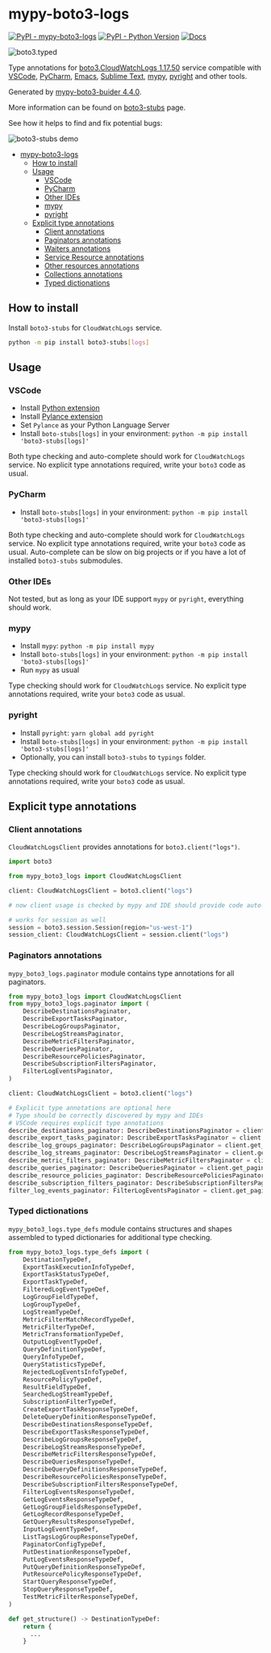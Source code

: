 # mypy-boto3-logs

[![PyPI - mypy-boto3-logs](https://img.shields.io/pypi/v/mypy-boto3-logs.svg?color=blue)](https://pypi.org/project/mypy-boto3-logs)
[![PyPI - Python Version](https://img.shields.io/pypi/pyversions/mypy-boto3-logs.svg?color=blue)](https://pypi.org/project/mypy-boto3-logs)
[![Docs](https://img.shields.io/readthedocs/mypy-boto3-builder.svg?color=blue)](https://mypy-boto3-builder.readthedocs.io/)

![boto3.typed](https://github.com/vemel/mypy_boto3_builder/raw/master/logo.png)

Type annotations for
[boto3.CloudWatchLogs 1.17.50](https://boto3.amazonaws.com/v1/documentation/api/1.17.50/reference/services/logs.html#CloudWatchLogs) service
compatible with
[VSCode](https://code.visualstudio.com/),
[PyCharm](https://www.jetbrains.com/pycharm/),
[Emacs](https://www.gnu.org/software/emacs/),
[Sublime Text](https://www.sublimetext.com/),
[mypy](https://github.com/python/mypy),
[pyright](https://github.com/microsoft/pyright)
and other tools.

Generated by [mypy-boto3-buider 4.4.0](https://github.com/vemel/mypy_boto3_builder).

More information can be found on [boto3-stubs](https://pypi.org/project/boto3-stubs/) page.

See how it helps to find and fix potential bugs:

![boto3-stubs demo](https://github.com/vemel/mypy_boto3_builder/raw/master/demo.gif)

- [mypy-boto3-logs](#mypy-boto3-logs)
  - [How to install](#how-to-install)
  - [Usage](#usage)
    - [VSCode](#vscode)
    - [PyCharm](#pycharm)
    - [Other IDEs](#other-ides)
    - [mypy](#mypy)
    - [pyright](#pyright)
  - [Explicit type annotations](#explicit-type-annotations)
    - [Client annotations](#client-annotations)
    - [Paginators annotations](#paginators-annotations)
    - [Waiters annotations](#waiters-annotations)
    - [Service Resource annotations](#service-resource-annotations)
    - [Other resources annotations](#other-resources-annotations)
    - [Collections annotations](#collections-annotations)
    - [Typed dictionations](#typed-dictionations)

## How to install

Install `boto3-stubs` for `CloudWatchLogs` service.

```bash
python -m pip install boto3-stubs[logs]
```

## Usage

### VSCode

- Install [Python extension](https://marketplace.visualstudio.com/items?itemName=ms-python.python)
- Install [Pylance extension](https://marketplace.visualstudio.com/items?itemName=ms-python.vscode-pylance)
- Set `Pylance` as your Python Language Server
- Install `boto-stubs[logs]` in your environment: `python -m pip install 'boto3-stubs[logs]'`

Both type checking and auto-complete should work for `CloudWatchLogs` service.
No explicit type annotations required, write your `boto3` code as usual.

### PyCharm

- Install `boto-stubs[logs]` in your environment: `python -m pip install 'boto3-stubs[logs]'`

Both type checking and auto-complete should work for `CloudWatchLogs` service.
No explicit type annotations required, write your `boto3` code as usual.
Auto-complete can be slow on big projects or if you have a lot of installed `boto3-stubs` submodules.

### Other IDEs

Not tested, but as long as your IDE support `mypy` or `pyright`, everything should work.

### mypy

- Install `mypy`: `python -m pip install mypy`
- Install `boto-stubs[logs]` in your environment: `python -m pip install 'boto3-stubs[logs]'`
- Run `mypy` as usual

Type checking should work for `CloudWatchLogs` service.
No explicit type annotations required, write your `boto3` code as usual.

### pyright

- Install `pyright`: `yarn global add pyright`
- Install `boto-stubs[logs]` in your environment: `python -m pip install 'boto3-stubs[logs]'`
- Optionally, you can install `boto3-stubs` to `typings` folder.

Type checking should work for `CloudWatchLogs` service.
No explicit type annotations required, write your `boto3` code as usual.

## Explicit type annotations

### Client annotations

`CloudWatchLogsClient` provides annotations for `boto3.client("logs")`.

```python
import boto3

from mypy_boto3_logs import CloudWatchLogsClient

client: CloudWatchLogsClient = boto3.client("logs")

# now client usage is checked by mypy and IDE should provide code auto-complete

# works for session as well
session = boto3.session.Session(region="us-west-1")
session_client: CloudWatchLogsClient = session.client("logs")
```

### Paginators annotations

`mypy_boto3_logs.paginator` module contains type annotations for all paginators.

```python
from mypy_boto3_logs import CloudWatchLogsClient
from mypy_boto3_logs.paginator import (
    DescribeDestinationsPaginator,
    DescribeExportTasksPaginator,
    DescribeLogGroupsPaginator,
    DescribeLogStreamsPaginator,
    DescribeMetricFiltersPaginator,
    DescribeQueriesPaginator,
    DescribeResourcePoliciesPaginator,
    DescribeSubscriptionFiltersPaginator,
    FilterLogEventsPaginator,
)

client: CloudWatchLogsClient = boto3.client("logs")

# Explicit type annotations are optional here
# Type should be correctly discovered by mypy and IDEs
# VSCode requires explicit type annotations
describe_destinations_paginator: DescribeDestinationsPaginator = client.get_paginator("describe_destinations")
describe_export_tasks_paginator: DescribeExportTasksPaginator = client.get_paginator("describe_export_tasks")
describe_log_groups_paginator: DescribeLogGroupsPaginator = client.get_paginator("describe_log_groups")
describe_log_streams_paginator: DescribeLogStreamsPaginator = client.get_paginator("describe_log_streams")
describe_metric_filters_paginator: DescribeMetricFiltersPaginator = client.get_paginator("describe_metric_filters")
describe_queries_paginator: DescribeQueriesPaginator = client.get_paginator("describe_queries")
describe_resource_policies_paginator: DescribeResourcePoliciesPaginator = client.get_paginator("describe_resource_policies")
describe_subscription_filters_paginator: DescribeSubscriptionFiltersPaginator = client.get_paginator("describe_subscription_filters")
filter_log_events_paginator: FilterLogEventsPaginator = client.get_paginator("filter_log_events")
```







### Typed dictionations

`mypy_boto3_logs.type_defs` module contains structures and shapes assembled
to typed dictionaries for additional type checking.

```python
from mypy_boto3_logs.type_defs import (
    DestinationTypeDef,
    ExportTaskExecutionInfoTypeDef,
    ExportTaskStatusTypeDef,
    ExportTaskTypeDef,
    FilteredLogEventTypeDef,
    LogGroupFieldTypeDef,
    LogGroupTypeDef,
    LogStreamTypeDef,
    MetricFilterMatchRecordTypeDef,
    MetricFilterTypeDef,
    MetricTransformationTypeDef,
    OutputLogEventTypeDef,
    QueryDefinitionTypeDef,
    QueryInfoTypeDef,
    QueryStatisticsTypeDef,
    RejectedLogEventsInfoTypeDef,
    ResourcePolicyTypeDef,
    ResultFieldTypeDef,
    SearchedLogStreamTypeDef,
    SubscriptionFilterTypeDef,
    CreateExportTaskResponseTypeDef,
    DeleteQueryDefinitionResponseTypeDef,
    DescribeDestinationsResponseTypeDef,
    DescribeExportTasksResponseTypeDef,
    DescribeLogGroupsResponseTypeDef,
    DescribeLogStreamsResponseTypeDef,
    DescribeMetricFiltersResponseTypeDef,
    DescribeQueriesResponseTypeDef,
    DescribeQueryDefinitionsResponseTypeDef,
    DescribeResourcePoliciesResponseTypeDef,
    DescribeSubscriptionFiltersResponseTypeDef,
    FilterLogEventsResponseTypeDef,
    GetLogEventsResponseTypeDef,
    GetLogGroupFieldsResponseTypeDef,
    GetLogRecordResponseTypeDef,
    GetQueryResultsResponseTypeDef,
    InputLogEventTypeDef,
    ListTagsLogGroupResponseTypeDef,
    PaginatorConfigTypeDef,
    PutDestinationResponseTypeDef,
    PutLogEventsResponseTypeDef,
    PutQueryDefinitionResponseTypeDef,
    PutResourcePolicyResponseTypeDef,
    StartQueryResponseTypeDef,
    StopQueryResponseTypeDef,
    TestMetricFilterResponseTypeDef,
)

def get_structure() -> DestinationTypeDef:
    return {
      ...
    }
```
